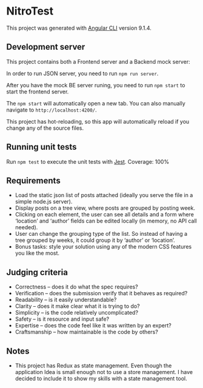 # NitroTest

This project was generated with [Angular CLI](https://github.com/angular/angular-cli) version 9.1.4.

## Development server

This project contains both a Frontend server and a Backend mock server: 

In order to run JSON server, you need to run `npm run server`.

After you have the mock BE server runing, you need to run `npm start` to start the frontend server.

The `npm start` will automatically open a new tab. You can also manually navigate to `http://localhost:4200/`.

This project has hot-reloading, so this app will automatically reload if you change any of the source files.

## Running unit tests

Run `npm test` to execute the unit tests with [Jest](https://jestjs.io/). Coverage: 100%

## Requirements
 -  Load the static json list of posts attached (ideally you serve the file in a simple node.js server).
 - Display posts on a tree view, where posts are grouped by posting week.
 - Clicking on each element, the user can see all details and a form where ‘location’ and ‘author’ fields can be edited locally (in memory, no API call needed).
 - User can change the grouping type of the list. So instead of having a tree grouped by weeks, it could group it by ‘author’ or ‘location’.
 - Bonus tasks: style your solution using any of the modern CSS features you like the most.

## Judging criteria
 - Correctness – does it do what the spec requires?
 - Verification – does the submission verify that it behaves as required?
 - Readability – is it easily understandable?
 - Clarity – does it make clear what it is trying to do?
 - Simplicity – is the code relatively uncomplicated?
 - Safety – is it resource and input safe?
 - Expertise – does the code feel like it was written by an expert?
 - Craftsmanship – how maintainable is the code by others?

 ## Notes
  - This project has Redux as state management. Even though the application Idea is small enough not to use a store management. I have decided to include it to show my skills with a state management tool. 
  